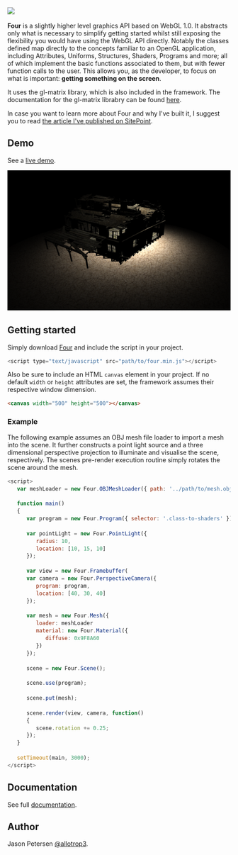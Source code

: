 <img src="http://allotrop3.github.io/four/images/four.jpg">

**Four** is a slightly higher level graphics API based on WebGL 1.0. It abstracts only what is necessary to simplify getting started whilst still exposing the flexibility you would have using the WebGL API directly. Notably the classes defined map directly to the concepts familiar to an OpenGL application, including Attributes, Uniforms, Structures, Shaders, Programs and more; all of which implement the basic functions associated to them, but with fewer function calls to the user. This allows you, as the developer, to focus on what is important: **getting something on the screen**.

It uses the gl-matrix library, which is also included in the framework. The documentation for the gl-matrix librabry can be found [here](http://glmatrix.net/docs/2.2.0/).

In case you want to learn more about Four and why I've built it, I suggest you to read [the article I've published on SitePoint](http://www.sitepoint.com/introducing-four-webgl-easier/).

## Demo

See a [live demo](http://allotrop3.github.io/four).

<img src="https://github.com/allotrop3/four/blob/master/screenshots/demo.png" alt="Four" height="width:100%"> 

## Getting started

Simply download [Four](http://allotrop3.github.io/four/demo/scripts/four.min.js) and include the script in your project.

```javascript
<script type="text/javascript" src="path/to/four.min.js"></script>
```

Also be sure to include an HTML `canvas` element in your project. If no default `width` or `height` attributes are set, the framework assumes their respective window dimension.

```html
<canvas width="500" height="500"></canvas>
```

### Example

The following example assumes an OBJ mesh file loader to import a mesh into the scene. It further constructs a point light source and a three dimensional perspective projection to illuminate and visualise the scene, respectively. The scenes pre-render execution routine simply rotates the scene around the mesh.

```javascript
<script>
   var meshLoader = new Four.OBJMeshLoader({ path: '../path/to/mesh.obj' });

   function main()
   {
      var program = new Four.Program({ selector: '.class-to-shaders' });
   
      var pointLight = new Four.PointLight({
         radius: 10,
         location: [10, 15, 10]
      });
   
      var view = new Four.Framebuffer(
      var camera = new Four.PerspectiveCamera({
         program: program,
         location: [40, 30, 40]
      });
      
      var mesh = new Four.Mesh({
         loader: meshLoader
         material: new Four.Material({
            diffuse: 0x9F8A60
         })
      });
   
      scene = new Four.Scene();
      
      scene.use(program);
   
      scene.put(mesh);
   
      scene.render(view, camera, function()
      {
         scene.rotation += 0.25;
      });
   }
   
   setTimeout(main, 3000);
</script>
```

## Documentation

See full [documentation](https://github.com/allotrop3/four/wiki).

## Author

Jason Petersen [@allotrop3](https://twitter.com/allotrop3).
